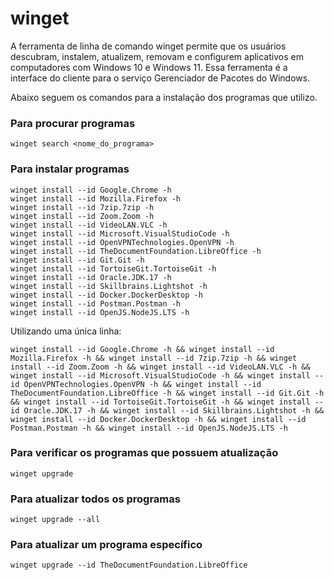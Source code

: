 # winget
A ferramenta de linha de comando winget permite que os usuários descubram, instalem, atualizem, removam e configurem aplicativos em computadores com Windows 10 e Windows 11. Essa ferramenta é a interface do cliente para o serviço Gerenciador de Pacotes do Windows.

Abaixo seguem os comandos para a instalação dos programas que utilizo.

### Para procurar programas
~~~
winget search <nome_do_programa>
~~~

### Para instalar programas
~~~
winget install --id Google.Chrome -h
winget install --id Mozilla.Firefox -h
winget install --id 7zip.7zip -h
winget install --id Zoom.Zoom -h
winget install --id VideoLAN.VLC -h
winget install --id Microsoft.VisualStudioCode -h
winget install --id OpenVPNTechnologies.OpenVPN -h
winget install --id TheDocumentFoundation.LibreOffice -h
winget install --id Git.Git -h
winget install --id TortoiseGit.TortoiseGit -h
winget install --id Oracle.JDK.17 -h
winget install --id Skillbrains.Lightshot -h
winget install --id Docker.DockerDesktop -h
winget install --id Postman.Postman -h
winget install --id OpenJS.NodeJS.LTS -h
~~~

Utilizando uma única linha:
~~~
winget install --id Google.Chrome -h && winget install --id Mozilla.Firefox -h && winget install --id 7zip.7zip -h && winget install --id Zoom.Zoom -h && winget install --id VideoLAN.VLC -h && winget install --id Microsoft.VisualStudioCode -h && winget install --id OpenVPNTechnologies.OpenVPN -h && winget install --id TheDocumentFoundation.LibreOffice -h && winget install --id Git.Git -h && winget install --id TortoiseGit.TortoiseGit -h && winget install --id Oracle.JDK.17 -h && winget install --id Skillbrains.Lightshot -h && winget install --id Docker.DockerDesktop -h && winget install --id Postman.Postman -h && winget install --id OpenJS.NodeJS.LTS -h
~~~

### Para verificar os programas que possuem atualização
~~~
winget upgrade
~~~

### Para atualizar todos os programas
~~~
winget upgrade --all
~~~

### Para atualizar um programa específico
~~~
winget upgrade --id TheDocumentFoundation.LibreOffice
~~~
